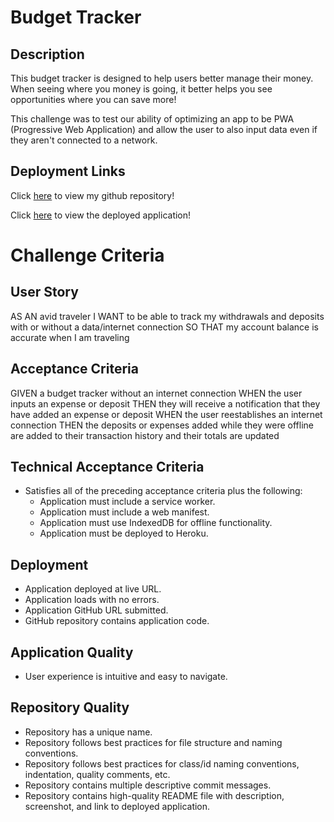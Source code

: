 # Budget Tracker


## Description

This budget tracker is designed to help users better manage their money. When seeing where you money is going, it better helps you see opportunities where you can save more! 

This challenge was to test our ability of optimizing an app to be PWA (Progressive Web Application) and allow the user to also input data even if they aren't connected to a network. 


## Deployment Links

Click [here](https://github.com/maggiejoe/C19-budget-tracker.git) to view my github repository!

Click [here](https://evening-lowlands-82241.herokuapp.com/) to view the deployed application!



# Challenge Criteria


## User Story

AS AN avid traveler
I WANT to be able to track my withdrawals and deposits with or without a data/internet connection
SO THAT my account balance is accurate when I am traveling 


## Acceptance Criteria

GIVEN a budget tracker without an internet connection
WHEN the user inputs an expense or deposit
THEN they will receive a notification that they have added an expense or deposit
WHEN the user reestablishes an internet connection
THEN the deposits or expenses added while they were offline are added to their transaction history and their totals are updated


## Technical Acceptance Criteria

* Satisfies all of the preceding acceptance criteria plus the following:
    * Application must include a service worker.
    * Application must include a web manifest.
    * Application must use IndexedDB for offline functionality.
    * Application must be deployed to Heroku.


## Deployment

* Application deployed at live URL.
* Application loads with no errors.
* Application GitHub URL submitted.
* GitHub repository contains application code.


## Application Quality

* User experience is intuitive and easy to navigate.


## Repository Quality

* Repository has a unique name.
* Repository follows best practices for file structure and naming conventions.
* Repository follows best practices for class/id naming conventions, indentation, quality comments, etc.
* Repository contains multiple descriptive commit messages.
* Repository contains high-quality README file with description, screenshot, and link to deployed application.
